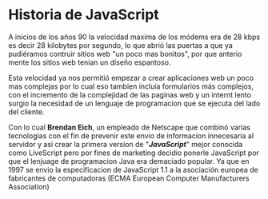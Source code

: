 # Historia de JavaScript #

A inicios de los años 90 la velocidad maxima de los módems era de 28 kbps es decir 28 kilobytes por segundo, lo que abrió las puertas a que ya pudiéramos contruir sitios web "un poco mas bonitos", por que anterio mente los sitios web tenian un diseño espantoso.

Esta velocidad ya nos permitió empezar a crear aplicaciones web un poco mas complejas por lo cual eso tambien incluía formularios más complejos, con el incremento de la complejidad de las paginas web y un internt lento surgio la necesidad de un lenguaje de programacion que se ejecuta del lado del cliente.

Con lo cual **Brendan Eich**, un empleado de Netscape que combinó varias tecnologias con el fin de prevenir este envio de informacion innecesaria al servidor y asi crear la primera version de "_**JavaScript**_" mejor conocida como LiveScript pero por fines de marketing decidio ponerle JavaScript por que el lenjuage de programacion Java era demaciado popular. Ya que en 1997 se envio la especificacion de JavaScript 1.1 a la asociación europea de fabricantes de computadoras (ECMA European Computer Manufacturers Association)